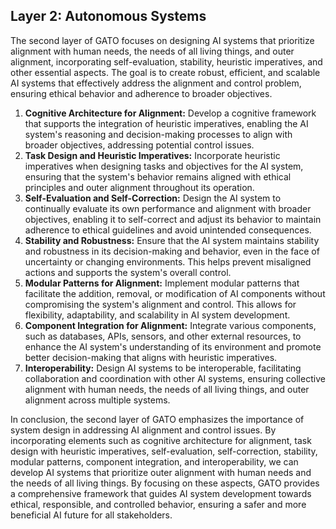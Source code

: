 ## Layer 2: Autonomous Systems

The second layer of GATO focuses on designing AI systems that prioritize alignment with human needs, the needs of all living things, and outer alignment, incorporating self-evaluation, stability, heuristic imperatives, and other essential aspects. The goal is to create robust, efficient, and scalable AI systems that effectively address the alignment and control problem, ensuring ethical behavior and adherence to broader objectives.

1. **Cognitive Architecture for Alignment:** Develop a cognitive framework that supports the integration of heuristic imperatives, enabling the AI system's reasoning and decision-making processes to align with broader objectives, addressing potential control issues.
2. **Task Design and Heuristic Imperatives:** Incorporate heuristic imperatives when designing tasks and objectives for the AI system, ensuring that the system's behavior remains aligned with ethical principles and outer alignment throughout its operation.
3. **Self-Evaluation and Self-Correction:** Design the AI system to continually evaluate its own performance and alignment with broader objectives, enabling it to self-correct and adjust its behavior to maintain adherence to ethical guidelines and avoid unintended consequences.
4. **Stability and Robustness:** Ensure that the AI system maintains stability and robustness in its decision-making and behavior, even in the face of uncertainty or changing environments. This helps prevent misaligned actions and supports the system's overall control.
5. **Modular Patterns for Alignment:** Implement modular patterns that facilitate the addition, removal, or modification of AI components without compromising the system's alignment and control. This allows for flexibility, adaptability, and scalability in AI system development.
6. **Component Integration for Alignment:** Integrate various components, such as databases, APIs, sensors, and other external resources, to enhance the AI system's understanding of its environment and promote better decision-making that aligns with heuristic imperatives.
7. **Interoperability:** Design AI systems to be interoperable, facilitating collaboration and coordination with other AI systems, ensuring collective alignment with human needs, the needs of all living things, and outer alignment across multiple systems.

In conclusion, the second layer of GATO emphasizes the importance of system design in addressing AI alignment and control issues. By incorporating elements such as cognitive architecture for alignment, task design with heuristic imperatives, self-evaluation, self-correction, stability, modular patterns, component integration, and interoperability, we can develop AI systems that prioritize outer alignment with human needs and the needs of all living things. By focusing on these aspects, GATO provides a comprehensive framework that guides AI system development towards ethical, responsible, and controlled behavior, ensuring a safer and more beneficial AI future for all stakeholders.